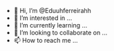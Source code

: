 - 👋 Hi, I’m @Eduuhferreirahh
- 👀 I’m interested in ...
- 🌱 I’m currently learning ...
- 💞️ I’m looking to collaborate on ...
- 📫 How to reach me ...

<!---
Eduuhferreirahh/Eduuhferreirahh is a ✨ special ✨ repository because its `README.md` (this file) appears on your GitHub profile.
You can click the Preview link to take a look at your changes.
--->
